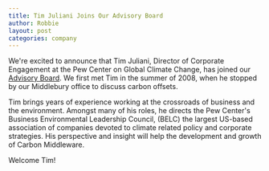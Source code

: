 ```yaml
---
title: Tim Juliani Joins Our Advisory Board
author: Robbie
layout: post
categories: company
---
```


We're excited to announce that Tim Juliani, Director of Corporate Engagement at the Pew Center on Global Climate Change, has joined our [Advisory Board](http://brighterplanet.com/about/people#advisors). We first met Tim in the summer of 2008, when he stopped by our Middlebury office to discuss carbon offsets.

Tim brings years of experience working at the crossroads of business and the environment. Amongst many of his roles, he directs the Pew Center's Business Environmental Leadership Council, (BELC) the largest US-based association of companies devoted to climate related policy and corporate strategies. His perspective and insight will help the development and growth of Carbon Middleware.

Welcome Tim!